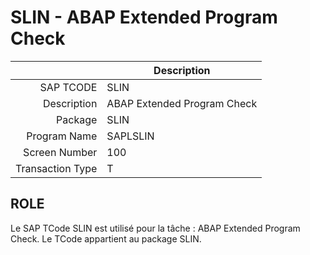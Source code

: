 # **SLIN - ABAP Extended Program Check**

|                  | Description                 |
|-----------------:|-----------------------------|
|        SAP TCODE | SLIN                        |
|      Description | ABAP Extended Program Check |
|          Package | SLIN                        |
|     Program Name | SAPLSLIN                    |
|    Screen Number | 100                         |
| Transaction Type | T                           |

## ROLE

Le SAP TCode SLIN est utilisé pour la tâche : ABAP Extended Program Check. Le TCode appartient au package SLIN.
